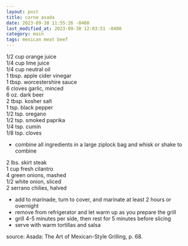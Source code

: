 ```yaml
---
layout: post
title: carne asada
date: 2023-09-30 11:55:26 -0400
last_modified_at: 2023-09-30 12:03:51 -0400
category: main
tags: mexican meat beef
---
```


1/2 cup orange juice  
1/4 cup lime juice  
1/4 cup neutral oil  
1 tbsp. apple cider vinegar  
1 tbsp. worcestershire sauce  
6 cloves garlic, minced  
6 oz. dark beer  
2 tbsp. kosher salt  
1 tsp. black pepper  
1/2 tsp. oregano  
1/2 tsp. smoked paprika  
1/4 tsp. cumin  
1/8 tsp. cloves  
* combine all ingredients in a large ziplock bag and whisk or shake to combine

2 lbs. skirt steak  
1 cup fresh cilantro  
4 green onions, mashed  
1/2 white onion, sliced  
2 serrano chilies, halved  
* add to marinade, turn to cover, and marinate at least 2 hours or overnight
* remove from refrigerator and let warm up as you prepare the grill
* grill 4-5 minutes per side, then rest for 5 minutes before slicing
* serve with warm tortillas and salsa

source: Asada: The Art of Mexican-Style Grilling, p. 68.
